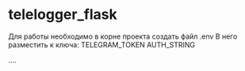# telelogger_flask

Для работы необходимо в корне проекта создать файл .env
В него разместить к ключа:
TELEGRAM_TOKEN 
AUTH_STRING

....
